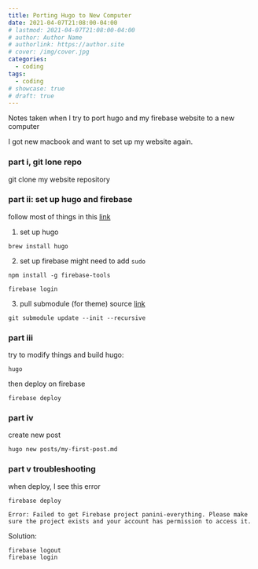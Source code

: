 ```yaml
---
title: Porting Hugo to New Computer
date: 2021-04-07T21:08:00-04:00
# lastmod: 2021-04-07T21:08:00-04:00
# author: Author Name
# authorlink: https://author.site
# cover: /img/cover.jpg
categories:
  - coding
tags:
  - coding
# showcase: true
# draft: true
---
```


Notes taken when I try to port hugo and my firebase website to a new computer

<!--more-->

I got new macbook and want to set up my website again.

### part i, git lone repo
git clone my website repository
### part ii: set up hugo and firebase 
follow most of things in this [link](https://www.smashingmagazine.com/2020/04/free-developer-blog-hugo-firebase/#comments-free-developer-blog-hugo-firebase)

1. set up hugo
```
brew install hugo
```
2. set up firebase
might need to add `sudo` 
```
npm install -g firebase-tools

firebase login
```

3. pull submodule (for theme)
source [link](https://discourse.gohugo.io/t/site-not-displaying-after-moving-files-from-linux-to-windows/31372)
```
git submodule update --init --recursive
```

### part iii
try to modify things and build hugo:
```
hugo
```

then deploy on firebase
```
firebase deploy
```
### part iv
create new post
```
hugo new posts/my-first-post.md
```
### part v troubleshooting
when deploy, I see this error
```
firebase deploy

Error: Failed to get Firebase project panini-everything. Please make sure the project exists and your account has permission to access it.
```

Solution:
```
firebase logout
firebase login
```




